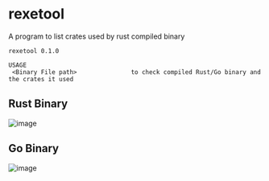 # rexetool
A program to list crates used by rust compiled binary
```
rexetool 0.1.0

USAGE
 <Binary File path>               to check compiled Rust/Go binary and the crates it used
```

## Rust Binary
![image](https://github.com/sorainnosia/rexetool/assets/19261780/3f62b5a8-11e2-423c-be79-841b1ed67bd9)

## Go Binary
![image](https://github.com/sorainnosia/rexetool/assets/19261780/c2a0bb50-69e4-422d-8593-944401b6ccba)

